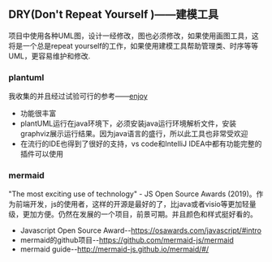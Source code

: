 ## DRY(Don't Repeat Yourself )——建模工具
项目中使用各种UML图，设计一经修改，图也必须修改，如果使用画图工具，这将是一个总是repeat yourself的工作，如果使用建模工具帮助管理类、时序等等UML，更容易维护和修改.  
### plantuml
我收集的并且经过试验可行的参考——[enjoy](./plantuml_vscode_readme.md)  
- 功能很丰富  
- plantUML运行在java环境下，必须安装java运行环境解析文件，安装graphviz展示运行结果。因为java语言的盛行，所以此工具也非常受欢迎
- 在流行的IDE也得到了很好的支持，vs code和IntelliJ IDEA中都有功能完整的插件可以使用

### mermaid
 "The most exciting use of technology" - JS Open Source Awards (2019)。作为前端开发，js的使用者，这样的开源是最好的了，比java或者visio等更加轻量级，更加方便。仍然在发展的一个项目，前景可期。并且颜色和样式挺好看的。
 - Javascript Open Source Award--<https://osawards.com/javascript/#intro>
 - mermaid的github项目--<https://github.com/mermaid-js/mermaid>
 - mermaid guide--<http://mermaid-js.github.io/mermaid/#/>